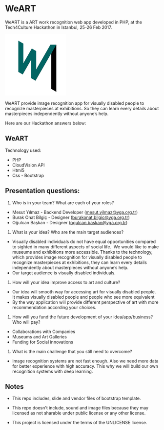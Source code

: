 # WeART

WeART is a ART work recognition web app developed in PHP, at the Tech4Culture Hackathon in Istanbul, 25-26 Feb 2017.

![WeART Logo](img/logo.png)

WeART provide image recognition app for visually disabled people to recognize masterpieces at exhibitions. So they can learn every details about masterpieces independently without anyone’s help.

Here are our Hackathon answers below:

## WeART

Technology used:

- PHP
- CloudVision API
- Html5
- Css - Bootstrap

## Presentation questions:
1. Who is in your team? What are each of your roles?
 - Mesut Yılmaz - Backend Developer (mesut.yilmaz@yga.org.tr)
 - Burak Onat Bilgiç - Designer (burakonat.bilgic@yga.org.tr)
 - Oğulcan Başkan - Designer (ogulcan.baskan@yga.org.tr)

1. What is your idea? Who are the main target audiences?
 - Visually disabled individuals do not have equal opportunities compared to sighted in many different aspects of social life. 
We would like to make museums and exhibitions more accessible. Thanks to the technology, which provides image recognition for visually disabled people to recognize masterpieces at exhibitions, they can learn every details independently about masterpieces without anyone’s help.
 - Our target audience is visually disabled individuals. 
 
1. How will your idea improve access to art and culture? 
 - Our idea will smooth way for accessing art for visually disabled people. It makes visually disabled people and people who see more equivalent
 - By the way application will provide different perspective of art with more recommendation according your choices.
1. How will you fund the future development of your idea/app/business? Who will pay? 
 - Collaborations with Companies
 - Museums and Art Galleries
 - Funding for Social innovations
1. What is the main challenge that you still need to overcome? 
 - Image recognition systems are not fast enough. Also we need more data for better experience with high accuracy. This why we will build our own recognition systems with deep learning.

## Notes
- This repo includes, slide and vendor files of bootstrap template.

- This repo doesn't include, sound and image files because they may licensed as not sharable under public license or any other license.
- This project is licensed under the terms of the UNLICENSE license.
